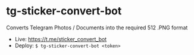 # tg-sticker-convert-bot

Converts Telegram Photos / Documents into the required 512 .PNG format

 - Live: https://t.me/sticker_convert_bot
 - Deploy: `$ tg-sticker-convert-bot <token>`
